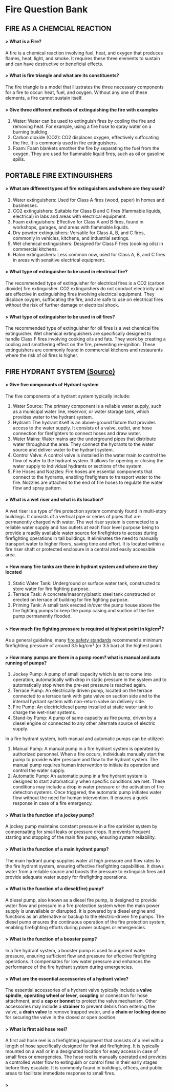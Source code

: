 # Fire Question Bank
## FIRE AS A CHEMCIAL REACTION

#### > What is a Fire?
A fire is a chemical reaction involving fuel, heat, and oxygen that produces flames, heat, light, and smoke. It requires these three elements to sustain and can have destructive or beneficial effects.

#### > What is fire triangle and what are its constituents?
The fire triangle is a model that illustrates the three necessary components for a fire to occur: heat, fuel, and oxygen. Without any one of these elements, a fire cannot sustain itself.

#### > Give three different methods of extinguishing the fire with examples
1. Water: Water can be used to extinguish fires by cooling the fire and removing heat. For example, using a fire hose to spray water on a burning building.
2. Carbon dioxide (CO2): CO2 displaces oxygen, effectively suffocating the fire. It is commonly used in fire extinguishers.
3. Foam: Foam blankets smother the fire by separating the fuel from the oxygen. They are used for flammable liquid fires, such as oil or gasoline spills.

## PORTABLE FIRE EXTINGUISHERS
#### > What are different types of fire extinguishers and where are they used?
1. Water extinguishers: Used for Class A fires (wood, paper) in homes and businesses.
2. CO2 extinguishers: Suitable for Class B and C fires (flammable liquids, electrical) in labs and areas with electrical equipment.
3. Foam extinguishers: Effective for Class A and B fires, found in workshops, garages, and areas with flammable liquids.
4. Dry powder extinguishers: Versatile for Class A, B, and C fires, commonly in vehicles, kitchens, and industrial settings.
5. Wet chemical extinguishers: Designed for Class F fires (cooking oils) in commercial kitchens.
6. Halon extinguishers: Less common now, used for Class A, B, and C fires in areas with sensitive electrical equipment.

#### > What type of extinguisher to be used in electrical fire?
The recommended type of extinguisher for electrical fires is a CO2 (carbon dioxide) fire extinguisher. CO2 extinguishers do not conduct electricity and are effective in extinguishing fires involving electrical equipment. They displace oxygen, suffocating the fire, and are safe to use on electrical fires without the risk of further damage or electrical shock.

#### > What type of extinguisher to be used in oil fires?
The recommended type of extinguisher for oil fires is a wet chemical fire extinguisher. Wet chemical extinguishers are specifically designed to handle Class F fires involving cooking oils and fats. They work by creating a cooling and smothering effect on the fire, preventing re-ignition. These extinguishers are commonly found in commercial kitchens and restaurants where the risk of oil fires is higher.

## FIRE HYDRANT SYSTEM [(Source)](https://law.resource.org/pub/in/bis/S03/is.3844.1989.html)
#### > Give five componants of Hydrant system
The five components of a hydrant system typically include:
1. Water Source: The primary component is a reliable water supply, such as a municipal water line, reservoir, or water storage tank, which provides water to the hydrant system.
2. Hydrant: The hydrant itself is an above-ground fixture that provides access to the water supply. It consists of a valve, outlet, and hose connection for firefighters to connect hoses and draw water.
3. Water Mains: Water mains are the underground pipes that distribute water throughout the area. They connect the hydrants to the water source and deliver water to the hydrant system.
4. Control Valve: A control valve is installed in the water main to control the flow of water to the hydrant system. It allows for opening or closing the water supply to individual hydrants or sections of the system.
5. Fire Hoses and Nozzles: Fire hoses are essential components that connect to the hydrants, enabling firefighters to transport water to the fire. Nozzles are attached to the end of fire hoses to regulate the water flow and spray pattern.

#### > What is a wet riser and what is its location?
A wet riser is a type of fire protection system commonly found in multi-story buildings. It consists of a vertical pipe or series of pipes that are permanently charged with water. The wet riser system is connected to a reliable water supply and has outlets at each floor level purpose being to provide a readily available water source for firefighters to access during firefighting operations in tall buildings. It eliminates the need to manually transport water to higher floors, saving time and effort. It is located within a fire riser shaft or protected enclosure in a central and easily accessible area.

#### > How many fire tanks are there in hydrant system and where are they located
1. Static Water Tank: Underground or surface water tank, constructed to store water for fire fighting purpose.
2. Terrace Task: A concrete/masonry/plastic steel tank constructed or erected on terrace of building for fire fighting purpose.
3. Priming Tank: A small tank erected in/over the pump house above the fire fighting pumps to keep the pump casing and suction of the fire pump permanently flooded.

#### > How much fire fighting pressure is required at highest point in kg/cm<sup>2</sup>?
As a general guideline, many [fire safety standards](https://www.adanielectricity.com/Tender/Uploadedfile/Corrigendum/Fire%20fighting%20Specs_20181228155441.pdf) recommend a minimum firefighting pressure of around 3.5 kg/cm² (or 3.5 bar) at the highest point.

#### > How many pumps are there in a pump room? what is manual and auto running of pumps?
1. Jockey Pump: A pump of small capacity which is set to come into operation, automatically with drop in static pressure in the system and to automatically stop when the pre-set pressure is reached again.
2. Terrace Pump: An electrically driven pump, located on the terrace connected to a terrace tank with gate valve on suction side and to the internal hydrant system with non-return valve on delivery side.
3. Fire Pump: An electric/diesel pump installed at static water tank to charge the wet-riser systems.
4. Stand-by Pump: A pump of same capacity as fire pump, driven by a diesel engine or connected to any other alternate source of electric supply.

In a fire hydrant system, both manual and automatic pumps can be utilized:
1. Manual Pump: A manual pump in a fire hydrant system is operated by authorized personnel. When a fire occurs, individuals manually start the pump to provide water pressure and flow to the hydrant system. The manual pump requires human intervention to initiate its operation and control the water supply.
2. Automatic Pump: An automatic pump in a fire hydrant system is designed to start automatically when specific conditions are met. These conditions may include a drop in water pressure or the activation of fire detection systems. Once triggered, the automatic pump initiates water flow without the need for human intervention. It ensures a quick response in case of a fire emergency.

#### > What is the function of a jockey pump?
A jockey pump maintains constant pressure in a fire sprinkler system by compensating for small leaks or pressure drops. It prevents frequent starting and stopping of the main fire pump, ensuring system reliability.

#### > What is the function of a main hydrant pump?
The main hydrant pump supplies water at high pressure and flow rates to the fire hydrant system, ensuring effective firefighting capabilities. It draws water from a reliable source and boosts the pressure to extinguish fires and provide adequate water supply for firefighting operations.

#### > What is the function of a diesel(fire) pump?
A diesel pump, also known as a diesel fire pump, is designed to provide water flow and pressure in a fire protection system when the main power supply is unavailable or disrupted. It is powered by a diesel engine and functions as an alternative or backup to the electric-driven fire pumps. The diesel pump ensures the continuous operation of the fire protection system, enabling firefighting efforts during power outages or emergencies.

#### > What is the function of a booster pump?
In a fire hydrant system, a booster pump is used to augment water pressure, ensuring sufficient flow and pressure for effective firefighting operations. It compensates for low water pressure and enhances the performance of the fire hydrant system during emergencies.

#### > What are the essential accessories of a hydrant valve?
The essential accessories of a hydrant valve typically include a **valve spindle**, **operating wheel or lever**, **coupling** or connection for hose attachment, and a **cap or bonnet** to protect the valve mechanism. Other accessories may include a **strainer** to prevent debris from entering the valve, a **drain valve** to remove trapped water, and a **chain or locking device** for securing the valve in the closed or open position.

#### > What is first aid hose reel? 
A first aid hose reel is a firefighting equipment that consists of a reel with a length of hose specifically designed for first aid firefighting. It is typically mounted on a wall or in a designated location for easy access in case of small fires or emergencies. The hose reel is manually operated and provides a controlled water flow to extinguish or control fires in their early stages before they escalate. It is commonly found in buildings, offices, and public areas to facilitate immediate response to small fires.

#### > 
